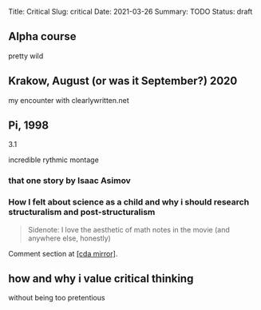 Title: Critical
Slug: critical
Date: 2021-03-26
Summary: TODO
Status: draft

## Alpha course

pretty wild

## Krakow, August (or was it September?) 2020

my encounter with clearlywritten.net

## Pi, 1998

3.1

incredible rythmic montage 

### that one story by Isaac Asimov

### How I felt about science as a child and why i should research structuralism and post-structuralism

> Sidenote: I love the aesthetic of math notes in the movie (and anywhere else, honestly)

Comment section at [\[cda mirror\]](https://www.cda.pl/video/108970cf).

## how and why i value critical thinking

without being too pretentious


